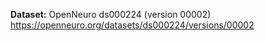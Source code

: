  **Dataset:** OpenNeuro ds000224 (version 00002)  
  https://openneuro.org/datasets/ds000224/versions/00002
